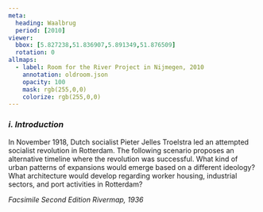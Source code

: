 ```yaml
---
meta:
  heading: Waalbrug
  period: [2010]
viewer:
  bbox: [5.827238,51.836907,5.891349,51.876509]
  rotation: 0
allmaps:
  - label: Room for the River Project in Nijmegen, 2010
    annotation: oldroom.json
    opacity: 100
    mask: rgb(255,0,0)
    colorize: rgb(255,0,0)
---
```


### _i.    Introduction_

In November 1918, Dutch socialist Pieter Jelles Troelstra led an attempted socialist revolution in Rotterdam. The following scenario proposes an alternative timeline where the revolution was successful. What kind of urban patterns of expansions would emerge based on a different ideology? What architecture would develop regarding worker housing, industrial sectors, and port activities in Rotterdam?

_Facsimile Second Edition Rivermap, 1936_